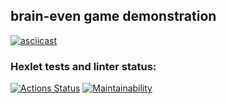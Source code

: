 ## brain-even game demonstration
[![asciicast](https://asciinema.org/a/pfGbydC1FdmUPuAWv05Zrk6F8.svg)](https://asciinema.org/a/pfGbydC1FdmUPuAWv05Zrk6F8)

### Hexlet tests and linter status:
[![Actions Status](https://github.com/mxrstv/frontend-project-44/workflows/hexlet-check/badge.svg)](https://github.com/mxrstv/frontend-project-44/actions)
[![Maintainability](https://api.codeclimate.com/v1/badges/6402870c4f2f4a8700d8/maintainability)](https://codeclimate.com/github/mxrstv/frontend-project-44/maintainability)